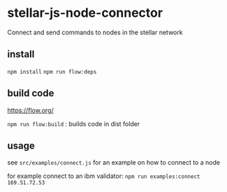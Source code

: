 # stellar-js-node-connector

Connect and send commands to nodes in the stellar network

## install
`npm install`
`npm run flow:deps`

## build code
https://flow.org/

`npm run flow:build` : builds code in dist folder

## usage

see `src/examples/connect.js` for an example on how to connect to a node

for example connect to an ibm validator: `npm run examples:connect 169.51.72.53` 
